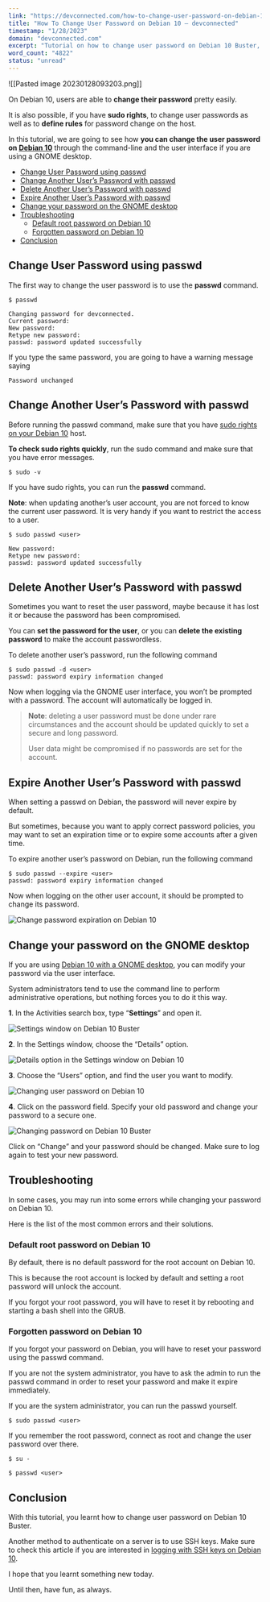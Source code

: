 ```yaml
---
link: "https://devconnected.com/how-to-change-user-password-on-debian-10/"
title: "How To Change User Password on Debian 10 – devconnected"
timestamp: "1/28/2023"
domain: "devconnected.com"
excerpt: "Tutorial on how to change user password on Debian 10 Buster, through the command-line or via the GNOME GUI. Includes password expiration."
word_count: "4822"
status: "unread"
---
```

![[Pasted image 20230128093203.png]]

On Debian 10, users are able to **change their password** pretty easily.

It is also possible, if you have **sudo rights**, to change user passwords as well as to **define rules** for password change on the host.

In this tutorial, we are going to see how **you can change the user password on [Debian 10](https://www.debian.org/News/2019/20190706)** through the command-line and the user interface if you are using a GNOME desktop.

-   [Change User Password using passwd](#Change_User_Password_using_passwd " Change User Password using passwd")
-   [Change Another User’s Password with passwd](#Change_Another_Users_Password_with_passwd "Change Another User’s Password with passwd")
-   [Delete Another User’s Password with passwd](#Delete_Another_Users_Password_with_passwd "Delete Another User’s Password with passwd")
-   [Expire Another User’s Password with passwd](#Expire_Another_Users_Password_with_passwd "Expire Another User’s Password with passwd")
-   [Change your password on the GNOME desktop](#Change_your_password_on_the_GNOME_desktop "Change your password on the GNOME desktop")
-   [Troubleshooting](#Troubleshooting "Troubleshooting")
    -   [Default root password on Debian 10](#Default_root_password_on_Debian_10 "Default root password on Debian 10")
    -   [Forgotten password on Debian 10](#Forgotten_password_on_Debian_10 "Forgotten password on Debian 10")
-   [Conclusion](#Conclusion "Conclusion")

## Change User Password using passwd

The first way to change the user password is to use the **passwd** command.

```
$ passwd

Changing password for devconnected.
Current password:
New password:
Retype new password:
passwd: password updated successfully
```

If you type the same password, you are going to have a warning message saying

```
Password unchanged
```

## Change Another User’s Password with passwd

Before running the passwd command, make sure that you have [sudo rights on your Debian 10](https://devconnected.com/how-to-add-a-user-to-sudoers-on-debian-10-buster/) host.

**To check sudo rights quickly**, run the sudo command and make sure that you have error messages.

```
$ sudo -v
```

If you have sudo rights, you can run the **passwd** command.

**Note**: when updating another’s user account, you are not forced to know the current user password. It is very handy if you want to restrict the access to a user.

```
$ sudo passwd <user>

New password:
Retype new password:
passwd: password updated successfully
```

## Delete Another User’s Password with passwd

Sometimes you want to reset the user password, maybe because it has lost it or because the password has been compromised.

You can **set the password for the user**, or you can **delete the existing password** to make the account passwordless.

To delete another user’s password, run the following command

```
$ sudo passwd -d <user>
passwd: password expiry information changed
```

Now when logging via the GNOME user interface, you won’t be prompted with a password. The account will automatically be logged in.

> **Note**: deleting a user password must be done under rare circumstances and the account should be updated quickly to set a secure and long password.
> 
> User data might be compromised if no passwords are set for the account.

## Expire Another User’s Password with passwd

When setting a passwd on Debian, the password will never expire by default.

But sometimes, because you want to apply correct password policies, you may want to set an expiration time or to expire some accounts after a given time.

To expire another user’s password on Debian, run the following command

```
$ sudo passwd --expire <user>
passwd: password expiry information changed
```

Now when logging on the other user account, it should be prompted to change its password.

![Change password expiration on Debian 10](https://devconnected.com/wp-content/uploads/2019/08/expire-user-password.png)

## Change your password on the GNOME desktop

If you are using [Debian 10 with a GNOME desktop](https://devconnected.com/how-to-install-and-configure-debian-10-buster-with-gnome/), you can modify your password via the user interface.

System administrators tend to use the command line to perform administrative operations, but nothing forces you to do it this way.

**1**. In the Activities search box, type “**Settings**” and open it.

![Settings window on Debian 10 Buster](https://devconnected.com/wp-content/uploads/2019/08/settings.png)

**2**. In the Settings window, choose the “Details” option.

![Details option in the Settings window on Debian 10](https://devconnected.com/wp-content/uploads/2019/08/details-1.png)

**3**. Choose the “Users” option, and find the user you want to modify.

![Changing user password on Debian 10](https://devconnected.com/wp-content/uploads/2019/08/users-window.png)

**4**. Click on the password field. Specify your old password and change your password to a secure one.

![Changing password on Debian 10 Buster](https://devconnected.com/wp-content/uploads/2019/08/change-password-debian-10.png)

Click on “Change” and your password should be changed. Make sure to log again to test your new password.

## Troubleshooting

In some cases, you may run into some errors while changing your password on Debian 10.

Here is the list of the most common errors and their solutions.

### Default root password on Debian 10

By default, there is no default password for the root account on Debian 10.

This is because the root account is locked by default and setting a root password will unlock the account.

If you forgot your root password, you will have to reset it by rebooting and starting a bash shell into the GRUB.

### Forgotten password on Debian 10

If you forgot your password on Debian, you will have to reset your password using the passwd command.

If you are not the system administrator, you have to ask the admin to run the passwd command in order to reset your password and make it expire immediately.

If you are the system administrator, you can run the passwd yourself.

```
$ sudo passwd <user>
```

If you remember the root password, connect as root and change the user password over there.

```
$ su -

$ passwd <user>
```

## Conclusion

With this tutorial, you learnt how to change user password on Debian 10 Buster.

Another method to authenticate on a server is to use SSH keys. Make sure to check this article if you are interested in [logging with SSH keys on Debian 10](https://devconnected.com/how-to-set-up-ssh-keys-on-debian-10-buster/).

I hope that you learnt something new today.

Until then, have fun, as always.